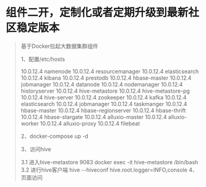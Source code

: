 # 组件二开，定制化或者定期升级到最新社区稳定版本

> 基于Docker拉起大数据集群组件
> 
> 1、配置/etc/hosts
> 
> 10.0.12.4 namenode
> 10.0.12.4 resourcemanager
> 10.0.12.4 elasticsearch
> 10.0.12.4 kibana
> 10.0.12.4 prestodb
> 10.0.12.4 hbase-master
> 10.0.12.4 jobmanager
> 10.0.12.4 datanode
> 10.0.12.4 nodemanager
> 10.0.12.4 historyserver
> 10.0.12.4 hive-metastore
> 10.0.12.4 hive-metastore-pg
> 10.0.12.4 hive-server
> 10.0.12.4 zookeeper
> 10.0.12.4 kafka
> 10.0.12.4 elasticsearch
> 10.0.12.4 jobmanager
> 10.0.12.4 taskmanger
> 10.0.12.4 hbase-master
> 10.0.12.4 hbase-regionserver
> 10.0.12.4 hbase-thrift
> 10.0.12.4 hbase-stargate
> 10.0.12.4 alluxio-master
> 10.0.12.4 alluxio-worker
> 10.0.12.4 alluxio-proxy
> 10.0.12.4 filebeat
> 
> 2、docker-compose up -d
> 
> 3、访问hive
> 
> 3.1 进入hive-metastore 9083
> docker exec -it hive-metastore /bin/bash
> 3.2 进行hive客户端
> hive --hiveconf hive.root.logger=INFO,console
> 4、页面访问